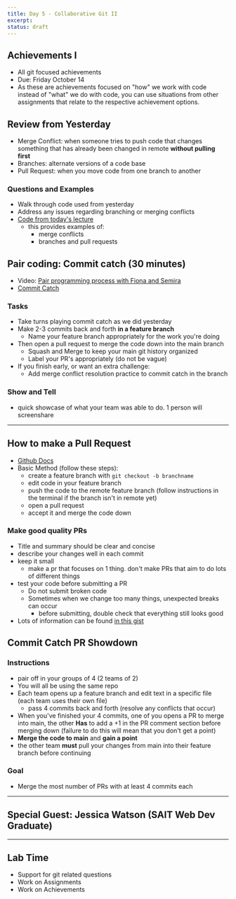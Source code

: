 ```yaml
---
title: Day 5 - Collaborative Git II
excerpt:
status: draft
---
```


## Achievements I

- All git focused achievements
- Due: Friday October 14
- As these are achievements focused on "how" we work with code instead of "what" we do with code, you can use situations from other assignments that relate to the respective achievement options.

## Review from Yesterday

- Merge Conflict: when someone tries to push code that changes something that has already been changed in remote **without pulling first**
- Branches: alternate versions of a code base
- Pull Request: when you move code from one branch to another

### Questions and Examples

- Walk through code used from yesterday
- Address any issues regarding branching or merging conflicts
- [Code from today's lecture](https://github.com/lilyx13/merge-conflict-2)
  - this provides examples of:
    - merge conflicts
    - branches and pull requests

## Pair coding: Commit catch (30 minutes)

- Video: [Pair programming process with Fiona and Semira](https://gist.github.com/acidtone/caa20b2520814a94240043c40301024a)
- [Commit Catch](https://gist.github.com/acidtone/3a7ff64489b4fc641f0b96be8edd561d)

### Tasks

- Take turns playing commit catch as we did yesterday
- Make 2-3 commits back and forth **in a feature branch**
  - Name your feature branch appropriately for the work you're doing
- Then open a pull request to merge the code down into the main branch
  - Squash and Merge to keep your main git history organized
  - Label your PR's appropriately (do not be vague)
- If you finish early, or want an extra challenge:
  - Add merge conflict resolution practice to commit catch in the branch

### Show and Tell

- quick showcase of what your team was able to do. 1 person will screenshare

---

## How to make a Pull Request

- [Github Docs](https://docs.github.com/en/pull-requests/collaborating-with-pull-requests/proposing-changes-to-your-work-with-pull-requests/creating-a-pull-request)
- Basic Method (follow these steps):
  - create a feature branch with `git checkout -b branchname`
  - edit code in your feature branch
  - push the code to the remote feature branch (follow instructions in the terminal if the branch isn't in remote yet)
  - open a pull request
  - accept it and merge the code down

### Make good quality PRs

- Title and summary should be clear and concise
- describe your changes well in each commit
- keep it small
  - make a pr that focuses on 1 thing. don't make PRs that aim to do lots of different things
- test your code before submitting a PR
  - Do not submit broken code
  - Sometimes when we change too many things, unexpected breaks can occur
    - before submitting, double check that everything still looks good
- Lots of information can be found [in this gist](https://gist.github.com/mikepea/863f63d6e37281e329f8)

## Commit Catch PR Showdown

### Instructions

- pair off in your groups of 4 (2 teams of 2)
- You will all be using the same repo
- Each team opens up a feature branch and edit text in a specific file (each team uses their own file)
  - pass 4 commits back and forth (resolve any conflicts that occur)
- When you've finished your 4 commits, one of you opens a PR to merge into main, the other **Has** to add a +1 in the PR comment section before merging down (failure to do this will mean that you don't get a point)
- **Merge the code to main** and **gain a point**
- the other team **must** pull your changes from main into their feature branch before continuing

### Goal

- Merge the most number of PRs with at least 4 commits each

---

## Special Guest: Jessica Watson (SAIT Web Dev Graduate)

---

## Lab Time

- Support for git related questions
- Work on Assignments
- Work on Achievements
